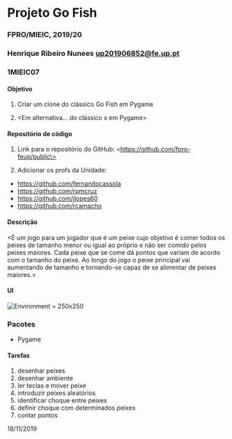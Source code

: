 # Projeto Go Fish
### FPRO/MIEIC, 2019/20
### Henrique Ribeiro Nunees up201906852@fe.up.pt
### 1MIEIC07 

#### Objetivo

1. Criar um clone do clássico Go Fish em Pygame

2. \<Em alternativa... do clássico x em Pygame\>

#### Repositório de código

1) Link para o repositório do GitHub: \<https://github.com/fpro-feup/public\>

2) Adicionar os profs da Unidade:

- https://github.com/fernandocassola
- https://github.com/rpmcruz
- https://github.com/jlopes60
- https://github.com/rcamacho

#### Descrição

\<É um jogo para um jogador que é um peixe cujo objetivo é comer todos os peixes de tamanho menor ou igual ao próprio e não ser comido pelos peixes maiores. Cada peixe que se come dá pontos que variam de acordo com o tamanho do peixe. Ao longo do jogo o peixe principal vai aumentando de tamanho e tornando-se capaz de se alimentar de peixes maiores.\>

#### UI

![Environment](https://github.com/Rikenunes8/gofish-atari/blob/master/Environment.png) = 250x250 

### Pacotes

- Pygame

#### Tarefas

1. desenhar peixes
2. desenhar ambiente
3. ler teclas e mover peixe
4. introduzir peixes aleatórios
5. identificar choque entre peixes
6. definir choque com determinados peixes
7. contar pontos

18/11/2019
